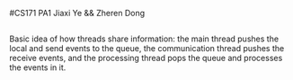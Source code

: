 #CS171 PA1
Jiaxi Ye && Zheren Dong 

##
Basic idea of how threads share information:
the main thread pushes the local and send events to the queue, the communication thread pushes the receive events, and the processing thread pops the queue and processes the events in it.
